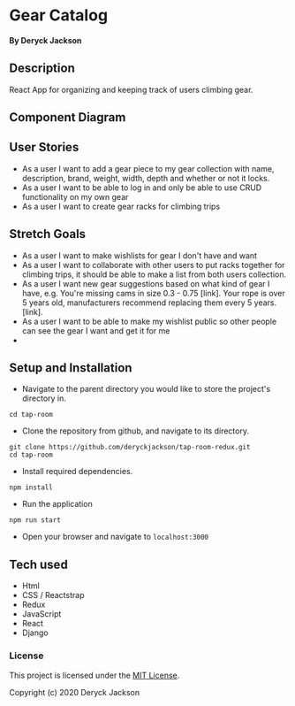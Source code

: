 # Gear Catalog

#### By Deryck Jackson

## Description

React App for organizing and keeping track of users climbing gear.

## Component Diagram



## User Stories

* As a user I want to add a gear piece to my gear collection with name, description, brand, weight, width, depth and whether or not it locks.
* As a user I want to be able to log in and only be able to use CRUD functionality on my own gear
* As a user I want to create gear racks for climbing trips

## Stretch Goals

* As a user I want to make wishlists for gear I don't have and want
* As a user I want to collaborate with other users to put racks together for climbing trips, it should be able to make a list from both users collection.
* As a user I want new gear suggestions based on what kind of gear I have, e.g. You're missing cams in size 0.3 - 0.75 [link]. Your rope is over 5 years old, manufacturers recommend replacing them every 5 years. [link].
* As a user I want to be able to make my wishlist public so other people can see the gear I want and get it for me
* 

## Setup and Installation
* Navigate to the parent directory you would like to store the project's directory in.
```
cd tap-room
```
* Clone the repository from github, and navigate to its directory.
```
git clone https://github.com/deryckjackson/tap-room-redux.git
cd tap-room
```
* Install required dependencies.
```
npm install
```
* Run the application
```
npm run start
```
* Open your browser and navigate to `localhost:3000`

## Tech used

* Html
* CSS / Reactstrap
* Redux
* JavaScript
* React
* Django

### License

This project is licensed under the [MIT License](https://opensource.org/licenses/MIT).

Copyright (c) 2020 Deryck Jackson
